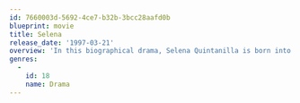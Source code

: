 ```yaml
---
id: 7660003d-5692-4ce7-b32b-3bcc28aafd0b
blueprint: movie
title: Selena
release_date: '1997-03-21'
overview: 'In this biographical drama, Selena Quintanilla is born into a musical Mexican-American family in Texas. Her father, Abraham, realizes that his young daughter is talented and begins performing with her at small venues. She finds success and falls for her guitarist, Chris Perez, who draws the ire of her father. Seeking mainstream stardom, Selena begins recording an English-language album which, tragically, she would never complete.'
genres:
  -
    id: 18
    name: Drama
---
```

